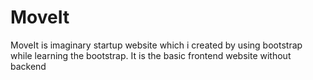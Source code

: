 # MoveIt
MoveIt is imaginary startup website which i created by using bootstrap while learning the bootstrap. It is the basic frontend website without backend
